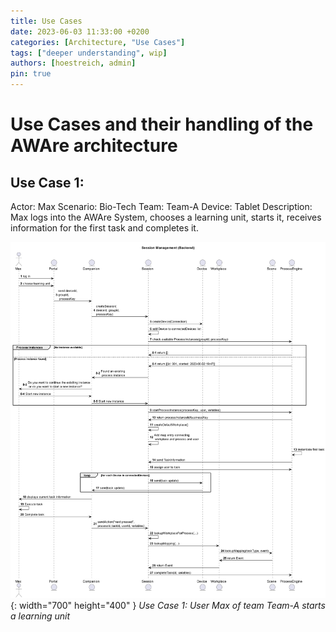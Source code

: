 ```yaml
---
title: Use Cases
date: 2023-06-03 11:33:00 +0200
categories: [Architecture, "Use Cases"]
tags: ["deeper understanding", wip]
authors: [hoestreich, admin]
pin: true
---
```


# Use Cases and their handling of the AWAre architecture

## Use Case 1:

Actor: Max
Scenario: Bio-Tech
Team: Team-A
Device: Tablet
Description:
Max logs into the AWAre System, chooses a learning unit, starts it, receives information for the first task and completes it.

![img-description](/assets/img/Session_Management.png){: width="700" height="400" }
_Use Case 1: User Max of team Team-A starts a learning unit_
